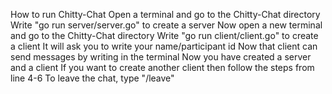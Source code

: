 How to run Chitty-Chat
Open a terminal and go to the Chitty-Chat directory
Write "go run server/server.go" to create a server
Now open a new terminal and go to the Chitty-Chat directory
Write "go run client/client.go" to create a client
It will ask you to write your name/participant id
Now that client can send messages by writing in the terminal
Now you have created a server and a client
If you want to create another client then follow the steps from line 4-6
To leave the chat, type "/leave"